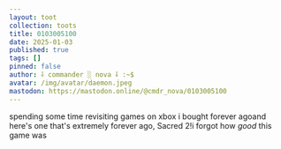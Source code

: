 ```yaml
---
layout: toot
collection: toots
title: 0103005100
date: 2025-01-03
published: true
tags: []
pinned: false
author: ⸸ commander ░ nova ⸸ :~$
avatar: /img/avatar/daemon.jpeg
mastodon: https://mastodon.online/@cmdr_nova/0103005100
---
```


spending some time revisiting games on xbox i bought forever agoand here's one that's extremely forever ago, Sacred 2!i forgot how _good_ this game was
